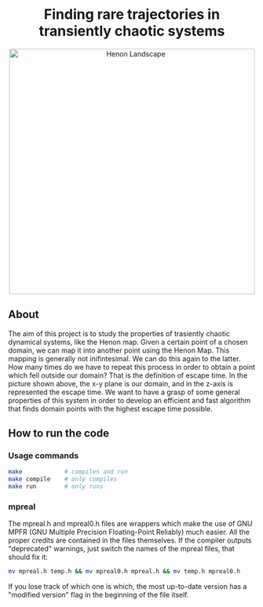 <h1 align="center">Finding rare trajectories in transiently chaotic systems</h1>
<p align="center">
    <img width="500" alt="Henon Landscape" src="extra/colormap.png">
</p>

## About

The aim of this project is to study the properties of trasiently chaotic dynamical systems, like the Henon map. 
Given a certain point of a chosen domain, we can map it into another point using the Henon Map. This mapping is generally not inifintesimal. We can do this again to the latter. How many times do we have to repeat this process in order to obtain a point which fell outside our domain? That is the definition of escape time. In the picture shown above, the x-y plane is our domain, and in the z-axis is represented the escape time. We want to have a grasp of some general properties of this system in order to develop an efficient and fast algorithm that finds domain points with the highest escape time possible.

## How to run the code

### Usage commands

```sh
make            # compiles and run
make compile    # only compiles
make run        # only runs
```

### mpreal

The mpreal.h and mpreal0.h files are wrappers which make the use of GNU MPFR (GNU Multiple Precision Floating-Point Reliably) much easier. All the proper credits are contained in the files themselves. If the compiler outputs "deprecated" warnings, just switch the names of the mpreal files, that should fix it:

```sh
mv mpreal.h temp.h && mv mpreal0.h mpreal.h && mv temp.h mpreal0.h
```

If you lose track of which one is which, the most up-to-date version has a "modified version" flag in the beginning of the file itself.

